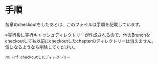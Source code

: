 # 手順
各章のcheckoutをしたあとは、このファイルは手順を記載しています。

※実行後に実行キャッシュディレクトリーが作成されるので、他のBrunchをcheckoutしても以前にcheckoutしたchapterのディレクトリーは消えません。気になるようなら削除してください。
```
rm -rf checkoutしたディレクトリー
```

